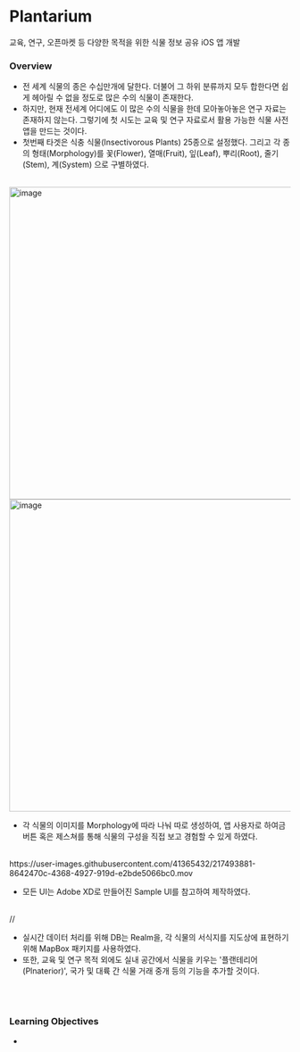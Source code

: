# Plantarium
교육, 연구, 오픈마켓 등 다양한 목적을 위한 식물 정보 공유 iOS 앱 개발

### Overview 
- 전 세계 식물의 종은 수십만개에 달한다. 더불어 그 하위 분류까지 모두 합한다면 쉽게 헤아릴 수 없을 정도로 많은 수의 식물이 존재한다.
- 하지만, 현재 전세계 어디에도 이 많은 수의 식물을 한데 모아놓아놓은 연구 자료는 존재하지 않는다. 그렇기에 첫 시도는 교육 및 연구 자료로서 활용 가능한 식물 사전 앱을 만드는 것이다.
- 첫번째 타겟은 식충 식물(Insectivorous Plants) 25종으로 설정했다. 그리고 각 종의 형태(Morphology)를 꽃(Flower), 열매(Fruit), 잎(Leaf), 뿌리(Root), 줄기(Stem), 계(System) 으로 구별하였다.
</br>
<img width="560" alt="image" src="https://user-images.githubusercontent.com/41365432/217489012-9717da35-442a-4ada-8589-f728db553b09.png">
<img width="560" alt="image" src="https://user-images.githubusercontent.com/41365432/217491378-7dc88a5f-fb03-479f-9f57-3de2d38257b2.png">
</br>

- 각 식물의 이미지를 Morphology에 따라 나눠 따로 생성하여, 앱 사용자로 하여금 버튼 혹은 제스쳐를 통해 식물의 구성을 직접 보고 경험할 수 있게 하였다.
</br>
https://user-images.githubusercontent.com/41365432/217493881-8642470c-4368-4927-919d-e2bde5066bc0.mov
</br>

- 모든 UI는 Adobe XD로 만들어진 Sample UI를 참고하여 제작하였다.
</br>
//
</br>

- 실시간 데이터 처리를 위해 DB는 Realm을, 각 식물의 서식지를 지도상에 표현하기 위해 MapBox 패키지를 사용하였다.
- 또한, 교육 및 연구 목적 외에도 실내 공간에서 식물을 키우는 '플랜테리어(Plnaterior)', 국가 및 대륙 간 식물 거래 중개 등의 기능을 추가할 것이다.
</br>
</br>

### Learning Objectives
- 

</br>
</br>
